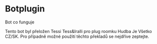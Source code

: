 # Botplugin
Bot co funguje

Tento bot byl přeložen Tessi Tess&Iralli pro plug roomku Hudba Je Všetko CZ/SK. Pro případně možné použití těchto překladů se nejdříve zeptejte.
